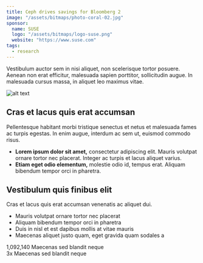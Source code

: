 ```yaml
---
title: Ceph drives savings for Bloomberg 2
image: "/assets/bitmaps/photo-coral-02.jpg"
sponsor:
  name: SUSE
  logo: "/assets/bitmaps/logo-suse.png"
  website: "https://www.suse.com"
tags:
  - research
---
```


Vestibulum auctor sem in nisi aliquet, non scelerisque tortor posuere. Aenean non erat efficitur, malesuada sapien porttitor, sollicitudin augue. In malesuada cursus massa, in aliquet leo maximus vitae.

![alt text](/assets/bitmaps/photo-ink-01.jpg)

## Cras et lacus quis erat accumsan

Pellentesque habitant morbi tristique senectus et netus et malesuada fames ac turpis egestas. In enim augue, interdum ac sem ut, euismod commodo risus.

- **Lorem ipsum dolor sit amet,** consectetur adipiscing elit. Mauris volutpat ornare tortor nec placerat. Integer ac turpis et lacus aliquet varius.
- **Etiam eget odio elementum,** molestie odio id, tempus erat. Aliquam bibendum tempor orci in pharetra.

## Vestibulum quis finibus elit

Cras et lacus quis erat accumsan venenatis ac aliquet dui.

- Mauris volutpat ornare tortor nec placerat
- Aliquam bibendum tempor orci in pharetra
- Duis in nisl et est dapibus mollis at vitae mauris
- Maecenas aliquet justo quam, eget gravida quam sodales a

<div class="grid grid--cols-2-fit">
  <div>
    <span class="block color-red-500 h1 mb-0">1,092,140</span> <span class="mb-0 p">Maecenas sed blandit neque</span>
  </div>
  <div>
    <span class="block color-red-500 h1 mb-0">3x</span> <span class="mb-0 p">Maecenas sed blandit neque</span>
  </div>
</div>
